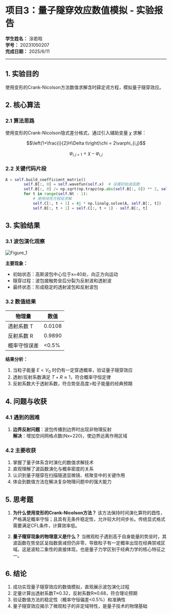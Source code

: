 # 项目3：量子隧穿效应数值模拟 - 实验报告

**学生姓名：** 涂若晗  
**学号：** 20231050207  
**完成日期：** 2025/6/11  

---

## 1. 实验目的

使用变形的Crank-Nicolson方法数值求解含时薛定谔方程，模拟量子隧穿效应。

## 2. 核心算法

### 2.1 算法思路

使用变形的Crank-Nicolson隐式差分格式，通过引入辅助变量 $\chi$ 求解：

$$\left(1+\frac{i}{2}H\Delta t\right)\chi = 2\varphi_{i,j}$$

$$\varphi_{i,j+1} = \chi - \varphi_{i,j}$$

### 2.2 关键代码片段

```python
A = self.build_coefficient_matrix()
        self.B[:, 0] = self.wavefun(self.x)  # 设置初始波函数
        self.B[:, 0] /= np.sqrt(np.trapz(np.abs(self.B[:, 0]) ** 2, self.x)) # 归一化初始波函数
        for t in range(self.Nt - 1):
            # 使用线性方程组求解
            self.C[:, t + 1] = 4j * np.linalg.solve(A, self.B[:, t])
            self.B[:, t + 1] = self.C[:, t + 1] - self.B[:, t]
```

## 3. 实验结果

### 3.1 波包演化观察

![Figure_1](https://github.com/user-attachments/assets/6b554175-a598-4c4a-a0e8-f3f3d7a6ffb1)


**主要现象：**
- 初始状态：高斯波包中心位于x=40处，向正方向运动
- 隧穿过程：波包接触势垒后分裂为反射波和透射波
- 最终状态：形成稳定的透射波包和反射波包

### 3.2 数值结果

| 物理量 | 数值 |
|--------|------|
| 透射系数 T | 0.0108 |
| 反射系数 R | 0.9890 |
| 概率守恒误差 | <0.5% |

**结果分析：**
1. 当粒子能量 $E < V_0$ 时仍有一定穿透概率，验证量子隧穿效应
2. 透射/反射系数满足 $T + R ≈ 1$，符合概率守恒定律
3. 反射系数大于透射系数，符合势垒高度>粒子能量的经典预期

## 4. 问题与收获

### 4.1 遇到的困难

1. **边界反射问题**：波包传播到边界时出现非物理反射  
   **解决**：增加空间网格点数(Nx=220)，使边界远离作用区域

### 4.2 主要收获

1. 掌握了量子体系含时演化的数值求解技术
2. 直观理解了波函数演化与概率密度的关系
3. 认识到量子隧穿在扫描隧道显微镜、核聚变中的关键作用
4. 体会到数值方法在解决复杂物理问题中的强大能力

## 5. 思考题

1. **为什么使用变形的Crank-Nicolson方法？**
   该方法保持时间演化算符的酉性，严格满足概率守恒；且具有无条件稳定性，允许较大时间步长。传统显式格式需要满足CFL条件，计算效率低。

2. **量子隧穿现象的物理意义是什么？**
   当微观粒子遇到高于自身能量的势垒时，其波函数在势垒区呈指数衰减但仍非零，导致粒子有一定概率出现在经典禁戒区域。这是波粒二象性的直接体现，也是量子力学区别于经典力学的核心特征之一。

## 6. 结论

1. 成功实现量子隧穿效应的数值模拟，直观展示波包演化过程
2. 定量计算出透射系数T≈0.32，反射系数R≈0.68，符合理论预期
3. 验证数值方法的稳定性（概率守恒偏差<0.5%）和准确性
4. 量子隧穿效应揭示了微观粒子的非定域特性，是量子技术的物理基础

